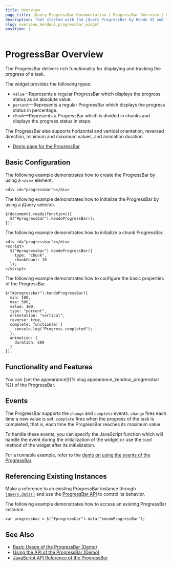 ```yaml
---
title: Overview
page_title: jQuery ProgressBar Documentation | ProgressBar Overview | Kendo UI
description: "Get started with the jQuery ProgressBar by Kendo UI and learn how to create, initialize, and enable the widget."
slug: overview_kendoui_progressbar_widget
position: 1
---
```


# ProgressBar Overview

The ProgressBar delivers rich functionality for displaying and tracking the progress of a task.

The widget provides the following types:

* `value`&mdash;Represents a regular ProgressBar which displays the progress status as an absolute value.
* `percent`&mdash;Represents a regular ProgressBar which displays the progress status in percentage.
* `chunk`&mdash;Represents a ProgressBar which is divided in chunks and displays the progress status in steps.

The ProgressBar also supports horizontal and vertical orientation, reversed direction, minimum and maximum values, and animation duration.

* [Demo page for the ProgressBar](https://demos.telerik.com/kendo-ui/progressbar/index)

## Basic Configuration

The following example demonstrates how to create the ProgressBar by using a `<div>` element.

	<div id="progressbar"></div>

The following example demonstrates how to initialize the ProgressBar by using a jQuery selector.

	$(document).ready(function(){
      $("#progressbar").kendoProgressBar();
	});

The following example demonstrates how to initialize a chunk ProgressBar.

	<div id="progressbar"></div>
	<script>
	  $("#progressbar").kendoProgressBar({
	    type: "chunk",
		chunkCount: 10
	  });
	</script>

The following example demonstrates how to configure the basic properties of the ProgressBar.

	$("#progressbar").kendoProgressBar({
      min: 100,
      max: 500,
      value: 100,
      type: "percent",
	  orientation: "vertical",
      reverse: true,
      complete: function(e) {
        console.log("Progress completed");
      },
      animation: {
        duration: 600
      }
    });

## Functionality and Features

You can [set the appearance]({% slug appearance_kendoui_progressbar %}) of the ProgressBar.

## Events

The ProgressBar supports the `change` and `complete` events. `change` fires each time a new value is set. `complete` fires when the progress of the task is completed, that is, each time the ProgressBar reaches its maximum value.

To handle these events, you can specify the JavaScript function which will handle the event during the initialization of the widget or use the `bind` method of the widget after its initialization.

For a runnable example, refer to the [demo on using the events of the ProgressBar](https://demos.telerik.com/kendo-ui/progressbar/events).

## Referencing Existing Instances

Make a reference to an existing ProgressBar instance through [`jQuery.data()`](https://api.jquery.com/jQuery.data/) and use the [ProgressBar API](/api/web/progressbar) to control its behavior.

The following example demonstrates how to access an existing ProgressBar instance.

	var progressbar = $("#progressbar").data("kendoProgressBar");

## See Also

* [Basic Usage of the ProgressBar (Demo)](https://demos.telerik.com/kendo-ui/progressbar/index)
* [Using the API of the ProgressBar (Demo)](https://demos.telerik.com/kendo-ui/progressbar/api)
* [JavaScript API Reference of the ProgressBar](/api/javascript/ui/progressbar)
